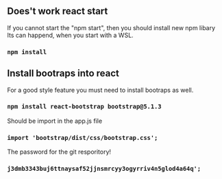 ## Does't work react start

If you cannot start the "npm start", then you should install new npm libary
Its can happend, when you start with a WSL. 

### `npm install`

## Install bootraps into react 

For a good style feature you must need to install bootraps as well.

### `npm install react-bootstrap bootstrap@5.1.3`

Should be import in the app.js file

### `import 'bootstrap/dist/css/bootstrap.css';` 

The password for the git resporitory!

### `j3dmb3343buj6ttnaysaf52jjnsmrcyy3ogyrriv4n5glod4a64q';` 